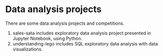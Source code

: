 # Data analysis projects
There are some data analysis projects and competitions. 
1) sales-sata includes exploratory data analysis project presented in Jupyter Notebook, using Python. 
2) understanding-lego includes SQL exploratory data analysis with data visualizations. 
